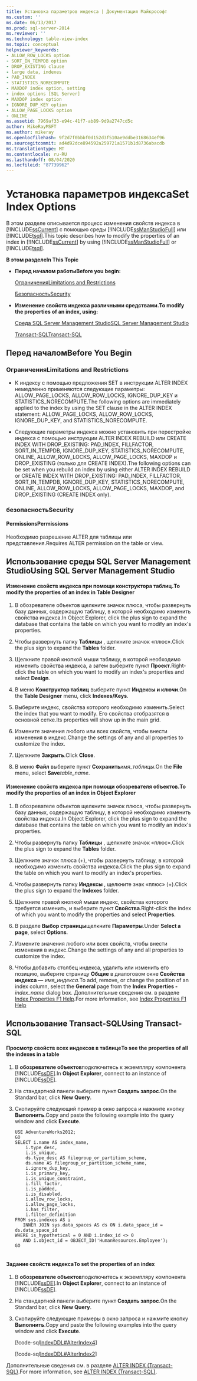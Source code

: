 ```yaml
---
title: Установка параметров индекса | Документация Майкрософт
ms.custom: ''
ms.date: 06/13/2017
ms.prod: sql-server-2014
ms.reviewer: ''
ms.technology: table-view-index
ms.topic: conceptual
helpviewer_keywords:
- ALLOW_ROW_LOCKS option
- SORT_IN_TEMPDB option
- DROP_EXISTING clause
- large data, indexes
- PAD_INDEX
- STATISTICS_NORECOMPUTE
- MAXDOP index option, setting
- index options [SQL Server]
- MAXDOP index option
- IGNORE_DUP_KEY option
- ALLOW_PAGE_LOCKS option
- ONLINE
ms.assetid: 7969af33-e94c-41f7-ab89-9d9a2747cd5c
author: MikeRayMSFT
ms.author: mikeray
ms.openlocfilehash: 9f2d7f0bbbf0d152d3f510ae9ddbe3168634ef96
ms.sourcegitcommit: ad4d92dce894592a259721a1571b1d8736abacdb
ms.translationtype: MT
ms.contentlocale: ru-RU
ms.lasthandoff: 08/04/2020
ms.locfileid: "87739962"
---
```

# <a name="set-index-options"></a><span data-ttu-id="d1e14-102">Установка параметров индекса</span><span class="sxs-lookup"><span data-stu-id="d1e14-102">Set Index Options</span></span>
  <span data-ttu-id="d1e14-103">В этом разделе описывается процесс изменения свойств индекса в [!INCLUDE[ssCurrent](../../includes/sscurrent-md.md)] с помощью среды [!INCLUDE[ssManStudioFull](../../includes/ssmanstudiofull-md.md)] или [!INCLUDE[tsql](../../includes/tsql-md.md)].</span><span class="sxs-lookup"><span data-stu-id="d1e14-103">This topic describes how to modify the properties of an index in [!INCLUDE[ssCurrent](../../includes/sscurrent-md.md)] by using [!INCLUDE[ssManStudioFull](../../includes/ssmanstudiofull-md.md)] or [!INCLUDE[tsql](../../includes/tsql-md.md)].</span></span>  
  
 <span data-ttu-id="d1e14-104">**В этом разделе**</span><span class="sxs-lookup"><span data-stu-id="d1e14-104">**In This Topic**</span></span>  
  
-   <span data-ttu-id="d1e14-105">**Перед началом работы**</span><span class="sxs-lookup"><span data-stu-id="d1e14-105">**Before you begin:**</span></span>  
  
     [<span data-ttu-id="d1e14-106">Ограничения</span><span class="sxs-lookup"><span data-stu-id="d1e14-106">Limitations and Restrictions</span></span>](#Restrictions)  
  
     [<span data-ttu-id="d1e14-107">Безопасность</span><span class="sxs-lookup"><span data-stu-id="d1e14-107">Security</span></span>](#Security)  
  
-   <span data-ttu-id="d1e14-108">**Изменение свойств индекса различными средствами.**</span><span class="sxs-lookup"><span data-stu-id="d1e14-108">**To modify the properties of an index, using:**</span></span>  
  
     [<span data-ttu-id="d1e14-109">Среда SQL Server Management Studio</span><span class="sxs-lookup"><span data-stu-id="d1e14-109">SQL Server Management Studio</span></span>](#SSMSProcedure)  
  
     [<span data-ttu-id="d1e14-110">Transact-SQL</span><span class="sxs-lookup"><span data-stu-id="d1e14-110">Transact-SQL</span></span>](#TsqlProcedure)  
  
##  <a name="before-you-begin"></a><a name="BeforeYouBegin"></a> <span data-ttu-id="d1e14-111">Перед началом</span><span class="sxs-lookup"><span data-stu-id="d1e14-111">Before You Begin</span></span>  
  
###  <a name="limitations-and-restrictions"></a><a name="Restrictions"></a> <span data-ttu-id="d1e14-112">Ограничения</span><span class="sxs-lookup"><span data-stu-id="d1e14-112">Limitations and Restrictions</span></span>  
  
-   <span data-ttu-id="d1e14-113">К индексу с помощью предложения SET в инструкции ALTER INDEX немедленно применяются следующие параметры: ALLOW_PAGE_LOCKS, ALLOW_ROW_LOCKS, IGNORE_DUP_KEY и STATISTICS_NORECOMPUTE.</span><span class="sxs-lookup"><span data-stu-id="d1e14-113">The following options are immediately applied to the index by using the SET clause in the ALTER INDEX statement: ALLOW_PAGE_LOCKS, ALLOW_ROW_LOCKS, IGNORE_DUP_KEY, and STATISTICS_NORECOMPUTE.</span></span>  
  
-   <span data-ttu-id="d1e14-114">Следующие параметры индекса можно установить при перестройке индекса с помощью инструкции ALTER INDEX REBUILD или CREATE INDEX WITH DROP_EXISTING: PAD_INDEX, FILLFACTOR, SORT_IN_TEMPDB, IGNORE_DUP_KEY, STATISTICS_NORECOMPUTE, ONLINE, ALLOW_ROW_LOCKS, ALLOW_PAGE_LOCKS, MAXDOP и DROP_EXISTING (только для CREATE INDEX).</span><span class="sxs-lookup"><span data-stu-id="d1e14-114">The following options can be set when you rebuild an index by using either ALTER INDEX REBUILD or CREATE INDEX WITH DROP_EXISTING: PAD_INDEX, FILLFACTOR, SORT_IN_TEMPDB, IGNORE_DUP_KEY, STATISTICS_NORECOMPUTE, ONLINE, ALLOW_ROW_LOCKS, ALLOW_PAGE_LOCKS, MAXDOP, and DROP_EXISTING (CREATE INDEX only).</span></span>  
  
###  <a name="security"></a><a name="Security"></a> <span data-ttu-id="d1e14-115">безопасность</span><span class="sxs-lookup"><span data-stu-id="d1e14-115">Security</span></span>  
  
####  <a name="permissions"></a><a name="Permissions"></a> <span data-ttu-id="d1e14-116">Permissions</span><span class="sxs-lookup"><span data-stu-id="d1e14-116">Permissions</span></span>  
 <span data-ttu-id="d1e14-117">Необходимо разрешение ALTER для таблицы или представления.</span><span class="sxs-lookup"><span data-stu-id="d1e14-117">Requires ALTER permission on the table or view.</span></span>  
  
##  <a name="using-sql-server-management-studio"></a><a name="SSMSProcedure"></a> <span data-ttu-id="d1e14-118">Использование среды SQL Server Management Studio</span><span class="sxs-lookup"><span data-stu-id="d1e14-118">Using SQL Server Management Studio</span></span>  
  
#### <a name="to-modify-the-properties-of-an-index-in-table-designer"></a><span data-ttu-id="d1e14-119">Изменение свойств индекса при помощи конструктора таблиц.</span><span class="sxs-lookup"><span data-stu-id="d1e14-119">To modify the properties of an index in Table Designer</span></span>  
  
1.  <span data-ttu-id="d1e14-120">В обозревателе объектов щелкните значок плюса, чтобы развернуть базу данных, содержащую таблицу, в которой необходимо изменить свойства индекса.</span><span class="sxs-lookup"><span data-stu-id="d1e14-120">In Object Explorer, click the plus sign to expand the database that contains the table on which you want to modify an index's properties.</span></span>  
  
2.  <span data-ttu-id="d1e14-121">Чтобы развернуть папку **Таблицы** , щелкните значок «плюс».</span><span class="sxs-lookup"><span data-stu-id="d1e14-121">Click the plus sign to expand the **Tables** folder.</span></span>  
  
3.  <span data-ttu-id="d1e14-122">Щелкните правой кнопкой мыши таблицу, в которой необходимо изменить свойства индекса, а затем выберите пункт **Проект**.</span><span class="sxs-lookup"><span data-stu-id="d1e14-122">Right-click the table on which you want to modify an index's properties and select **Design**.</span></span>  
  
4.  <span data-ttu-id="d1e14-123">В меню **Конструктор таблиц** выберите пункт **Индексы и ключи**.</span><span class="sxs-lookup"><span data-stu-id="d1e14-123">On the **Table Designer** menu, click **Indexes/Keys**.</span></span>  
  
5.  <span data-ttu-id="d1e14-124">Выберите индекс, свойства которого необходимо изменить.</span><span class="sxs-lookup"><span data-stu-id="d1e14-124">Select the index that you want to modify.</span></span> <span data-ttu-id="d1e14-125">Его свойства отобразятся в основной сетке.</span><span class="sxs-lookup"><span data-stu-id="d1e14-125">Its properties will show up in the main grid.</span></span>  
  
6.  <span data-ttu-id="d1e14-126">Измените значения любого или всех свойств, чтобы внести изменения в индекс.</span><span class="sxs-lookup"><span data-stu-id="d1e14-126">Change the settings of any and all properties to customize the index.</span></span>  
  
7.  <span data-ttu-id="d1e14-127">Щелкните **Закрыть**.</span><span class="sxs-lookup"><span data-stu-id="d1e14-127">Click **Close**.</span></span>  
  
8.  <span data-ttu-id="d1e14-128">В меню **Файл** выберите пункт **Сохранить**_имя_таблицы_.</span><span class="sxs-lookup"><span data-stu-id="d1e14-128">On the **File** menu, select **Save**_table_name_.</span></span>  
  
#### <a name="to-modify-the-properties-of-an-index-in-object-explorer"></a><span data-ttu-id="d1e14-129">Изменение свойств индекса при помощи обозревателя объектов.</span><span class="sxs-lookup"><span data-stu-id="d1e14-129">To modify the properties of an index in Object Explorer</span></span>  
  
1.  <span data-ttu-id="d1e14-130">В обозревателе объектов щелкните значок плюса, чтобы развернуть базу данных, содержащую таблицу, в которой необходимо изменить свойства индекса.</span><span class="sxs-lookup"><span data-stu-id="d1e14-130">In Object Explorer, click the plus sign to expand the database that contains the table on which you want to modify an index's properties.</span></span>  
  
2.  <span data-ttu-id="d1e14-131">Чтобы развернуть папку **Таблицы** , щелкните значок «плюс».</span><span class="sxs-lookup"><span data-stu-id="d1e14-131">Click the plus sign to expand the **Tables** folder.</span></span>  
  
3.  <span data-ttu-id="d1e14-132">Щелкните значок плюса (+), чтобы развернуть таблицу, в которой необходимо изменить свойства индекса.</span><span class="sxs-lookup"><span data-stu-id="d1e14-132">Click the plus sign to expand the table on which you want to modify an index's properties.</span></span>  
  
4.  <span data-ttu-id="d1e14-133">Чтобы развернуть папку **Индексы** , щелкните знак «плюс» (+).</span><span class="sxs-lookup"><span data-stu-id="d1e14-133">Click the plus sign to expand the **Indexes** folder.</span></span>  
  
5.  <span data-ttu-id="d1e14-134">Щелкните правой кнопкой мыши индекс, свойства которого требуется изменить, и выберите пункт **Свойства**.</span><span class="sxs-lookup"><span data-stu-id="d1e14-134">Right-click the index of which you want to modify the properties and select **Properties**.</span></span>  
  
6.  <span data-ttu-id="d1e14-135">В разделе **Выбор страницы**щелкните **Параметры**.</span><span class="sxs-lookup"><span data-stu-id="d1e14-135">Under **Select a page**, select **Options**.</span></span>  
  
7.  <span data-ttu-id="d1e14-136">Измените значения любого или всех свойств, чтобы внести изменения в индекс.</span><span class="sxs-lookup"><span data-stu-id="d1e14-136">Change the settings of any and all properties to customize the index.</span></span>  
  
8.  <span data-ttu-id="d1e14-137">Чтобы добавить столбец индекса, удалить или изменить его позицию, выберите страницу **Общие** в диалоговом окне **Свойства индекса ―**  _имя_индекса_.</span><span class="sxs-lookup"><span data-stu-id="d1e14-137">To add, remove, or change the position of an index column, select the **General** page from the **Index Properties -** _index_name_ dialog box.</span></span> <span data-ttu-id="d1e14-138">Дополнительные сведения см. в разделе [Index Properties F1 Help](index-properties-f1-help.md).</span><span class="sxs-lookup"><span data-stu-id="d1e14-138">For more information, see [Index Properties F1 Help](index-properties-f1-help.md)</span></span>  
  
##  <a name="using-transact-sql"></a><a name="TsqlProcedure"></a> <span data-ttu-id="d1e14-139">Использование Transact-SQL</span><span class="sxs-lookup"><span data-stu-id="d1e14-139">Using Transact-SQL</span></span>  
  
#### <a name="to-see-the-properties-of-all-the-indexes-in-a-table"></a><span data-ttu-id="d1e14-140">Просмотр свойств всех индексов в таблице</span><span class="sxs-lookup"><span data-stu-id="d1e14-140">To see the properties of all the indexes in a table</span></span>  
  
1.  <span data-ttu-id="d1e14-141">В **обозревателе объектов**подключитесь к экземпляру компонента [!INCLUDE[ssDE](../../includes/ssde-md.md)].</span><span class="sxs-lookup"><span data-stu-id="d1e14-141">In **Object Explorer**, connect to an instance of [!INCLUDE[ssDE](../../includes/ssde-md.md)].</span></span>  
  
2.  <span data-ttu-id="d1e14-142">На стандартной панели выберите пункт **Создать запрос**.</span><span class="sxs-lookup"><span data-stu-id="d1e14-142">On the Standard bar, click **New Query**.</span></span>  
  
3.  <span data-ttu-id="d1e14-143">Скопируйте следующий пример в окно запроса и нажмите кнопку **Выполнить**.</span><span class="sxs-lookup"><span data-stu-id="d1e14-143">Copy and paste the following example into the query window and click **Execute**.</span></span>  
  
    ```  
    USE AdventureWorks2012;  
    GO  
    SELECT i.name AS index_name,   
        i.type_desc,   
        i.is_unique,   
        ds.type_desc AS filegroup_or_partition_scheme,   
        ds.name AS filegroup_or_partition_scheme_name,   
        i.ignore_dup_key,   
        i.is_primary_key,   
        i.is_unique_constraint,   
        i.fill_factor,   
        i.is_padded,   
        i.is_disabled,   
        i.allow_row_locks,   
        i.allow_page_locks,   
        i.has_filter,   
        i.filter_definition  
    FROM sys.indexes AS i  
       INNER JOIN sys.data_spaces AS ds ON i.data_space_id = ds.data_space_id  
    WHERE is_hypothetical = 0 AND i.index_id <> 0   
       AND i.object_id = OBJECT_ID('HumanResources.Employee');   
    GO  
  
    ```  
  
#### <a name="to-set-the-properties-of-an-index"></a><span data-ttu-id="d1e14-144">Задание свойств индекса</span><span class="sxs-lookup"><span data-stu-id="d1e14-144">To set the properties of an index</span></span>  
  
1.  <span data-ttu-id="d1e14-145">В **обозревателе объектов**подключитесь к экземпляру компонента [!INCLUDE[ssDE](../../includes/ssde-md.md)].</span><span class="sxs-lookup"><span data-stu-id="d1e14-145">In **Object Explorer**, connect to an instance of [!INCLUDE[ssDE](../../includes/ssde-md.md)].</span></span>  
  
2.  <span data-ttu-id="d1e14-146">На стандартной панели выберите пункт **Создать запрос**.</span><span class="sxs-lookup"><span data-stu-id="d1e14-146">On the Standard bar, click **New Query**.</span></span>  
  
3.  <span data-ttu-id="d1e14-147">Скопируйте следующие примеры в окно запроса и нажмите кнопку **Выполнить**.</span><span class="sxs-lookup"><span data-stu-id="d1e14-147">Copy and paste the following examples into the query window and click **Execute**.</span></span>  
  
     [!code-sql[IndexDDL#AlterIndex4](../../snippets/tsql/SQL14/tsql/indexddl/transact-sql/alterindex.sql#alterindex4)]  
  
     [!code-sql[IndexDDL#AlterIndex2](../../snippets/tsql/SQL14/tsql/indexddl/transact-sql/alterindex.sql#alterindex2)]  
  
 <span data-ttu-id="d1e14-148">Дополнительные сведения см. в разделе [ALTER INDEX (Transact-SQL)](/sql/t-sql/statements/alter-index-transact-sql).</span><span class="sxs-lookup"><span data-stu-id="d1e14-148">For more information, see [ALTER INDEX &#40;Transact-SQL&#41;](/sql/t-sql/statements/alter-index-transact-sql).</span></span>  
  
  
